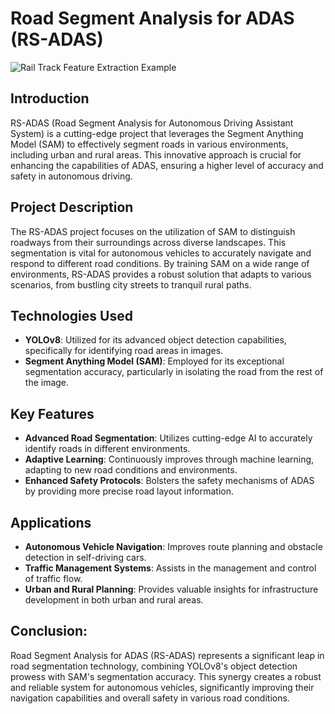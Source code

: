# Road Segment Analysis for ADAS (RS-ADAS)

![Rail Track Feature Extraction Example](URL_TO_YOUR_IMAGE)

## Introduction
RS-ADAS (Road Segment Analysis for Autonomous Driving Assistant System) is a cutting-edge project that leverages the Segment Anything Model (SAM) to effectively segment roads in various environments, including urban and rural areas. This innovative approach is crucial for enhancing the capabilities of ADAS, ensuring a higher level of accuracy and safety in autonomous driving.

## Project Description
The RS-ADAS project focuses on the utilization of SAM to distinguish roadways from their surroundings across diverse landscapes. This segmentation is vital for autonomous vehicles to accurately navigate and respond to different road conditions. By training SAM on a wide range of environments, RS-ADAS provides a robust solution that adapts to various scenarios, from bustling city streets to tranquil rural paths.

## Technologies Used
- **YOLOv8**: Utilized for its advanced object detection capabilities, specifically for identifying road areas in images.
- **Segment Anything Model (SAM)**: Employed for its exceptional segmentation accuracy, particularly in isolating the road from the rest of the image.

## Key Features
- **Advanced Road Segmentation**: Utilizes cutting-edge AI to accurately identify roads in different environments.
- **Adaptive Learning**: Continuously improves through machine learning, adapting to new road conditions and environments.
- **Enhanced Safety Protocols**: Bolsters the safety mechanisms of ADAS by providing more precise road layout information.

## Applications
- **Autonomous Vehicle Navigation**: Improves route planning and obstacle detection in self-driving cars.
- **Traffic Management Systems**: Assists in the management and control of traffic flow.
- **Urban and Rural Planning**: Provides valuable insights for infrastructure development in both urban and rural areas.

## Conclusion:
Road Segment Analysis for ADAS (RS-ADAS) represents a significant leap in road segmentation technology, combining YOLOv8's object detection prowess with SAM's segmentation accuracy. This synergy creates a robust and reliable system for autonomous vehicles, significantly improving their navigation capabilities and overall safety in various road conditions.
